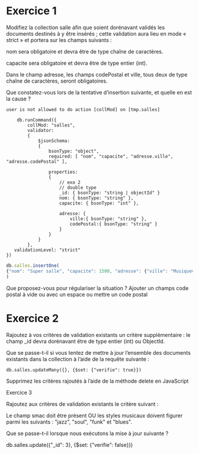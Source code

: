 # Exercice 1 
Modifiez la collection salle afin que soient dorénavant validés les documents destinés à y être insérés ; cette validation aura lieu en mode « strict » et portera sur les champs suivants :

nom sera obligatoire et devra être de type chaîne de caractères.

capacite sera obligatoire et devra être de type entier (int).

Dans le champ adresse, les champs codePostal et ville, tous deux de type chaîne de caractères, seront obligatoires.

Que constatez-vous lors de la tentative d’insertion suivante, et quelle en est la cause ?

`user is not allowed to do action [collMod] on [tmp.salles]`
``` JS
    db.runCommand({
        collMod: "salles",
        validator: 
        { 
            $jsonSchema: 
            {
                bsonType: "object",
                required: [ "nom", "capacite", "adresse.ville", "adresse.codePostal" ],
            
                properties: 
                {
                    // exo 2
                    // double type
                    _id: { bsonType: "string | objectId" }
                    nom: { bsonType: "string" },
                    capacite: { bsonType: "int" },

                    adresse: {
                        ville:{ bsonType: "string" },
                        codePostal:{ bsonType: "string" }
                    }
                }
            } 
        },
   validationLevel: "strict"
})
```

``` js
db.salles.insertOne( 
{"nom": "Super salle", "capacite": 1500, "adresse": {"ville": "Musiqueville"}} 
) 
```

Que proposez-vous pour régulariser la situation ?
Ajouter un champs code postal à vide ou avec un espace ou mettre un code postal


# Exercice 2

Rajoutez à vos critères de validation existants un critère supplémentaire : le champ _id devra dorénavant être de type entier (int) ou ObjectId.

Que se passe-t-il si vous tentez de mettre à jour l’ensemble des documents existants dans la collection à l’aide de la requête suivante :

``` JS
db.salles.updateMany({}, {$set: {"verifie": true}}) 
```

Supprimez les critères rajoutés à l’aide de la méthode delete en JavaScript


Exercice 3

Rajoutez aux critères de validation existants le critère suivant :

Le champ smac doit être présent OU les styles musicaux doivent figurer parmi les suivants : "jazz", "soul", "funk" et "blues".

Que se passe-t-il lorsque nous exécutons la mise à jour suivante ?


db.salles.update({"_id": 3}, {$set: {"verifie": false}}) 
